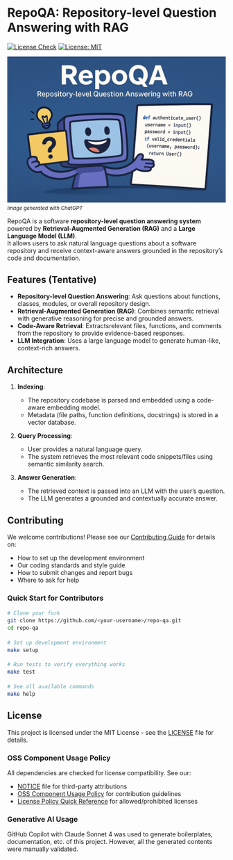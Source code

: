 # RepoQA: Repository-level Question Answering with RAG

[![License Check](https://github.com/afifaniks/repo-qa/actions/workflows/license-check.yml/badge.svg)](https://github.com/afifaniks/repo-qa/actions/workflows/license-check.yml)
[![License: MIT](https://img.shields.io/badge/License-MIT-yellow.svg)](https://opensource.org/licenses/MIT)

![](assets/preview.jpg)
<small><i>Image generated with ChatGPT</i></small>

RepoQA is a software **repository-level question answering system** powered by **Retrieval-Augmented Generation (RAG)** and a **Large Language Model (LLM)**.  
It allows users to ask natural language questions about a software repository and receive context-aware answers grounded in the repository’s code and documentation.

## Features (Tentative)
- **Repository-level Question Answering**: Ask questions about functions, classes, modules, or overall repository design.
- **Retrieval-Augmented Generation (RAG)**: Combines semantic retrieval with generative reasoning for precise and grounded answers.
- **Code-Aware Retrieval**: Extractsrelevant files, functions, and comments from the repository to provide evidence-based responses.
- **LLM Integration**: Uses a large language model to generate human-like, context-rich answers.

## Architecture
1. **Indexing**:  
   - The repository codebase is parsed and embedded using a code-aware embedding model.  
   - Metadata (file paths, function definitions, docstrings) is stored in a vector database.

2. **Query Processing**:  
   - User provides a natural language query.  
   - The system retrieves the most relevant code snippets/files using semantic similarity search.  

3. **Answer Generation**:  
   - The retrieved context is passed into an LLM with the user’s question.  
   - The LLM generates a grounded and contextually accurate answer.  

## Contributing

We welcome contributions! Please see our [Contributing Guide](CONTRIBUTING.md) for details on:

- How to set up the development environment
- Our coding standards and style guide
- How to submit changes and report bugs
- Where to ask for help

### Quick Start for Contributors

```bash
# Clone your fork
git clone https://github.com/<your-username>/repo-qa.git
cd repo-qa

# Set up development environment
make setup

# Run tests to verify everything works
make test

# See all available commands
make help
```

## License

This project is licensed under the MIT License - see the [LICENSE](LICENSE) file for details.

### OSS Component Usage Policy

All dependencies are checked for license compatibility. See our:
- [NOTICE](NOTICE) file for third-party attributions  
- [OSS Component Usage Policy](CONTRIBUTING.md#oss-component-usage-policy) for contribution guidelines
- [License Policy Quick Reference](docs/license-policy.md) for allowed/prohibited licenses

### Generative AI Usage
GitHub Copilot with Claude Sonnet 4 was used to generate boilerplates, documentation, etc. of this project. However, all the generated contents were manually validated.